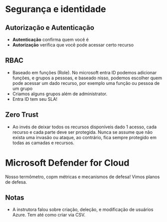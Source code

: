 # Segurança e identidade

## Autorização e Autenticação
- **Autenticação** confirma quem você é
- **Autorização** verifica que você pode acessar certo recurso

## RBAC
- Baseado em funções (Role). No microsoft entra ID podemos adicionar funções, e grupos a pessoas, e baseado nisso, podemos escolher quem pode acessar um dado recurso, por exemplo uma função ou pessoa de um grupo
- Criamos alguns grupos além de administrator.
- Entra ID tem seu SLA!

## Zero Trust
- Ao invés de deixar todos os recursos disponíveis dado 1 acesso, cada recurso e cada parte deve ser protegida. Nunca se assume que não exista uma invasão ou ataque, ao contrário, fica sempre protegido em todas as camadas e recursos.

# Microsoft Defender for Cloud
Nosso termômetro, copm métricas e mecanismos de defesa! Vimos planos de defesa.

## Notas
- A instrutora falou sobre criação, deleção, e modificação de usuários Azure. Tem até como criar via CSV.